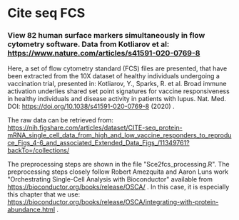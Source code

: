 # Cite seq FCS
### View 82 human surface markers simultaneously in flow cytometry software. Data from Kotliarov et al: https://www.nature.com/articles/s41591-020-0769-8

Here, a set of flow cytometry standard (FCS) files are presented, that have been extracted from the 10X dataset of healthy individuals undergoing a vaccination trial, presented in: Kotliarov, Y., Sparks, R. et al. Broad immune activation underlies shared set point signatures for vaccine responsiveness in healthy individuals and disease activity in patients with lupus. Nat. Med. DOI: https://doi.org/10.1038/s41591-020-0769-8 (2020) . 

The raw data can be retrieved from: https://nih.figshare.com/articles/dataset/CITE-seq_protein-mRNA_single_cell_data_from_high_and_low_vaccine_responders_to_reproduce_Figs_4-6_and_associated_Extended_Data_Figs_/11349761?backTo=/collections/

The preprocessing steps are shown in the file "Sce2fcs_processing.R". The preprocessing steps closely follow Robert Amezquita and Aaron Luns work "Orchestrating Single-Cell Analysis with Bioconductor" available from https://bioconductor.org/books/release/OSCA/ . In this case, it is especially this chapter that we use: https://bioconductor.org/books/release/OSCA/integrating-with-protein-abundance.html .
